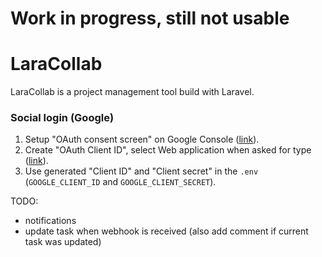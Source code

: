 # Work in progress, still not usable

# LaraCollab

LaraCollab is a project management tool build with Laravel.

### Social login (Google)

1. Setup "OAuth consent screen" on Google Console ([link](https://console.cloud.google.com/apis/credentials/consent)).
2. Create "OAuth Client ID", select Web application when asked for type ([link](https://console.cloud.google.com/apis/credentials)).
3. Use generated "Client ID" and "Client secret" in the `.env` (`GOOGLE_CLIENT_ID` and `GOOGLE_CLIENT_SECRET`).

TODO:

-   notifications
-   update task when webhook is received (also add comment if current task was updated)
